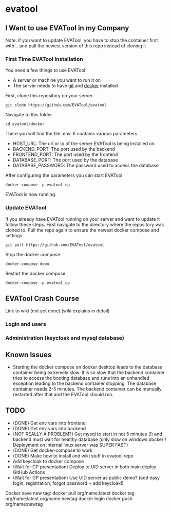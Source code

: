 # evatool

## I Want to use EVATool in my Company

Note: if you want to update EVATool, you have to stop the container first with... and pull the newest version of this repo instead of cloning it

### First Time EVATool Installation

You need a few things to use EVATool:

- A server or machine you want to run it on
- The server needs to have [git](https://git-scm.com/) and [docker](https://www.docker.com/) installed

First, clone this repository on your server.

```
git clone https://github.com/EVATool/evatool
```

Navigate to this folder.

```
cd evatool/docker
```

There you will find the file .env. It contains various parameters:

- HOST_URL: The url or ip of the server EVATool is being installed on
- BACKEND_PORT: The port used by the backend
- FRONTEND_PORT: The port used by the frontend
- DATABASE_PORT: The port used by the database
- DATABASE_PASSWORD: The password used to access the database

After configuring the parameters you can start EVATool.

```
docker-compose -p evatool up
```

EVATool is now running.

### Update EVATool

If you already have EVATool running on your server and want to update it follow these steps. First navigate to the directory where the repository was cloned to. Pull the repo again to ensure the newest docker compose and settings.

```
git pull https://github.com/EVATool/evatool
```

Stop the docker compose.

```
docker-compose down
```

Restart the docker compose.

```
docker-compose -p evatool up
```

## EVATool Crash Course

Link to wiki (not yet done) (wiki explains in detail)

### Login and users


### Administration (keycloak and mysql database)


## Known Issues

- Starting the docker compose on docker desktop leads to the database container being extremely slow. It is so slow that the backend container tries to access the booting database and runs into an unhandled exception leading to the backend container stopping. The database container needs 2-5 minutes. The backend container can be manually restarted after that and the EVATool should run.

## TODO

- (DONE) Get env vars into frontend
- (DONE) Get env vars into backend
- (NOT REALLY A PROBLEM?) Get mysql to start in not 5 minutes (!) and backend must wait for healthy database (only slow on windows docker!! Deployment on internal linux server was SUPER FAST)
- (DONE) Get docker-compose to work
- (DONE) Make how to install and wiki stuff in evatool repo
- Add keycloak to docker compose
- (Wait for GP presentation) Deploy to UID server in both main deploy GitHub Actions
- (Wait for GP presentation) Use UID server as public demo? (add easy login, registration, forgot password + add keycloak!)


Docker save new tag:
docker pull org/name:latest
docker tag org/name:latest org/name:newtag
docker login
docker push org/name:newtag
